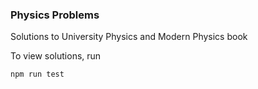 ### Physics Problems

Solutions to University Physics and Modern Physics book

To view solutions, run 

```
npm run test

```